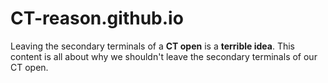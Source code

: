# CT-reason.github.io
Leaving the secondary terminals of a <strong>CT open</strong> is a <strong>terrible idea</strong>. This content is all about why we shouldn't leave the secondary terminals of our CT open.
